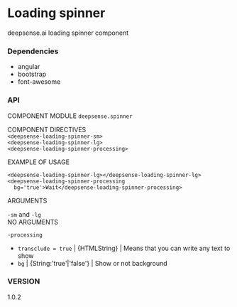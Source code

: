 # Loading spinner

deepsense.ai loading spinner component

### Dependencies

 * angular
 * bootstrap
 * font-awesome

### API

COMPONENT MODULE `deepsense.spinner`

COMPONENT DIRECTIVES  
  `<deepsense-loading-spinner-sm>`  
  `<deepsense-loading-spinner-lg>`  
  `<deepsense-loading-spinner-processing>`
  
EXAMPLE OF USAGE

    <deepsense-loading-spinner-lg></deepsense-loading-spinner-lg>
    <deepsense-loading-spinner-processing
      bg='true'>Wait</deepsense-loading-spinner-processing>

ARGUMENTS

`-sm` and `-lg`  
  NO ARGUMENTS

`-processing`

  - `transclude = true` | {HTMLString} | Means that you can write any text to show
  - `bg` | {String:'true'|'false'} | Show or not background

### VERSION

1.0.2
